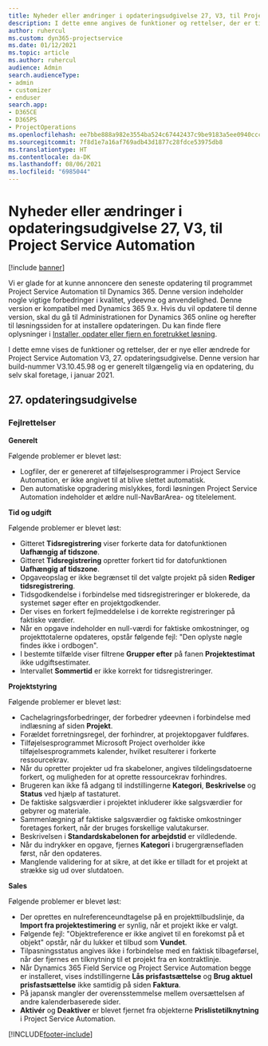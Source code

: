 ```yaml
---
title: Nyheder eller ændringer i opdateringsudgivelse 27, V3, til Project Service Automation
description: I dette emne angives de funktioner og rettelser, der er tilgængelige til Project Service Automation, opdateringsudgivelse 27, V3.
author: ruhercul
ms.custom: dyn365-projectservice
ms.date: 01/12/2021
ms.topic: article
ms.author: ruhercul
audience: Admin
search.audienceType:
- admin
- customizer
- enduser
search.app:
- D365CE
- D365PS
- ProjectOperations
ms.openlocfilehash: ee7bbe888a982e3554ba524c67442437c9be9183a5ee0940ccc3261b4a4992e7
ms.sourcegitcommit: 7f8d1e7a16af769adb43d1877c28fdce53975db8
ms.translationtype: HT
ms.contentlocale: da-DK
ms.lasthandoff: 08/06/2021
ms.locfileid: "6985044"
---
```

# <a name="whats-new-or-changed-in-project-service-automation-update-release-27-v3"></a>Nyheder eller ændringer i opdateringsudgivelse 27, V3, til Project Service Automation

[!include [banner](../includes/psa-now-project-operations.md)]

Vi er glade for at kunne annoncere den seneste opdatering til programmet Project Service Automation til Dynamics 365. Denne version indeholder nogle vigtige forbedringer i kvalitet, ydeevne og anvendelighed. Denne version er kompatibel med Dynamics 365 9.x. Hvis du vil opdatere til denne version, skal du gå til Administrationen for Dynamics 365 online og herefter til løsningssiden for at installere opdateringen. Du kan finde flere oplysninger i [Installer, opdater eller fjern en foretrukket løsning](/power-platform/admin/install-remove-preferred-solution).

I dette emne vises de funktioner og rettelser, der er nye eller ændrede for Project Service Automation V3, 27. opdateringsudgivelse. Denne version har build-nummer V3.10.45.98 og er generelt tilgængelig via en opdatering, du selv skal foretage, i januar 2021.

## <a name="update-release-27"></a>27. opdateringsudgivelse

### <a name="bug-fixes"></a>Fejlrettelser

**Generelt**

Følgende problemer er blevet løst:

- Logfiler, der er genereret af tilføjelsesprogrammer i Project Service Automation, er ikke angivet til at blive slettet automatisk.
- Den automatiske opgradering mislykkes, fordi løsningen Project Service Automation indeholder et ældre null-NavBarArea- og titelelement.

**Tid og udgift**

Følgende problemer er blevet løst:

- Gitteret **Tidsregistrering** viser forkerte data for datofunktionen **Uafhængig af tidszone**.
- Gitteret **Tidsregistrering** opretter forkert tid for datofunktionen **Uafhængig af tidszone**.
- Opgaveopslag er ikke begrænset til det valgte projekt på siden **Rediger tidsregistrering**.
- Tidsgodkendelse i forbindelse med tidsregistreringer er blokerede, da systemet søger efter en projektgodkender.
- Der vises en forkert fejlmeddelelse i de korrekte registreringer på faktiske værdier.
- Når en opgave indeholder en null-værdi for faktiske omkostninger, og projekttotalerne opdateres, opstår følgende fejl: "Den oplyste nøgle findes ikke i ordbogen".
- I bestemte tilfælde viser filtrene **Grupper efter** på fanen **Projektestimat** ikke udgiftsestimater.
- Intervallet **Sommertid** er ikke korrekt for tidsregistreringer.

**Projektstyring**

Følgende problemer er blevet løst:

- Cachelagringsforbedringer, der forbedrer ydeevnen i forbindelse med indlæsning af siden **Projekt**.
- Forældet forretningsregel, der forhindrer, at projektopgaver fuldføres.
- Tilføjelsesprogrammet Microsoft Project overholder ikke tilføjelsesprogrammets kalender, hvilket resulterer i forkerte ressourcekrav.
- Når du opretter projekter ud fra skabeloner, angives tildelingsdatoerne forkert, og muligheden for at oprette ressourcekrav forhindres.
- Brugeren kan ikke få adgang til indstillingerne **Kategori**, **Beskrivelse** og **Status** ved hjælp af tastaturet.
- De faktiske salgsværdier i projektet inkluderer ikke salgsværdier for gebyrer og materiale.
- Sammenlægning af faktiske salgsværdier og faktiske omkostninger foretages forkert, når der bruges forskellige valutakurser.
- Beskrivelsen i **Standardskabelonen for arbejdstid** er vildledende.
- Når du indrykker en opgave, fjernes **Kategori** i brugergrænsefladen først, når den opdateres.
- Manglende validering for at sikre, at det ikke er tilladt for et projekt at strække sig ud over slutdatoen.

**Sales**

Følgende problemer er blevet løst:

- Der oprettes en nulreferenceundtagelse på en projekttilbudslinje, da **Import fra projektestimering** er synlig, når et projekt ikke er valgt.
- Følgende fejl: "Objektreference er ikke angivet til en forekomst på et objekt" opstår, når du lukker et tilbud som **Vundet**.
- Tilpasningsstatus angives ikke i forbindelse med en faktisk tilbageførsel, når der fjernes en tilknytning til et projekt fra en kontraktlinje.
- Når Dynamics 365 Field Service og Project Service Automation begge er installeret, vises indstillingerne **Lås prisfastsættelse** og **Brug aktuel prisfastsættelse** ikke samtidig på siden **Faktura**.
- På japansk mangler der overensstemmelse mellem oversættelsen af andre kalenderbaserede sider.
- **Aktivér** og **Deaktiver** er blevet fjernet fra objekterne **Prislistetilknytning** i Project Service Automation.


[!INCLUDE[footer-include](../includes/footer-banner.md)]